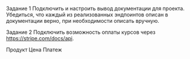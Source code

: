 Задание 1
Подключить и настроить вывод документации для проекта. Убедиться, что каждый из реализованных эндпоинтов описан в документации верно, при необходимости описать вручную.

Задание 2
Подключить возможность оплаты курсов через https://stripe.com/docs/api.

Продукт
Цена
Платеж